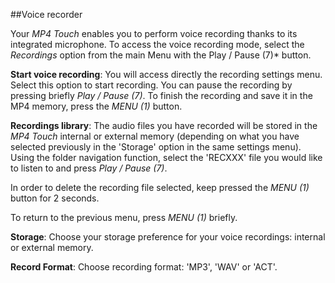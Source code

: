##Voice recorder

Your *MP4 Touch* enables you to perform voice recording thanks to its integrated microphone. To access the voice recording mode, select the *Recordings* option from the main Menu with the Play / Pause (7)* button.

**Start voice recording**: You will access directly the recording settings menu. Select this option to start recording. You can pause the recording by pressing briefly *Play / Pause (7)*. To finish the recording and save it in the MP4 memory, press the *MENU (1)* button. 

**Recordings library**: The audio files you have recorded will be stored in the *MP4 Touch* internal or external memory (depending on what you have selected previously in the 'Storage' option in the same settings menu). Using the folder navigation function, select the 'RECXXX' file you would like to listen to and press *Play / Pause (7)*.

In order to delete the recording file selected, keep pressed the *MENU (1)* button for 2 seconds.

To return to the previous menu, press *MENU (1)* briefly.

**Storage**: Choose your storage preference for your voice recordings: internal or external memory.

**Record Format**: Choose recording format: 'MP3', 'WAV' or 'ACT'.
